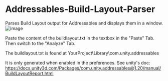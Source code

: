 # Addressables-Build-Layout-Parser
Parses Build Layout output for Addressables and displays them in a window.
![image](https://user-images.githubusercontent.com/63800758/185110134-221e0d07-c93f-48ad-aba6-22082bfcd470.png)

Paste the content of the buildlayout.txt in the textbox in the "Paste" Tab. Then switch to the "Analyze" Tab.

The buildlayout.txt is found at YourProject\Library\com.unity.addressables

It is only generated when enabled in the preferences. See unity's doc: https://docs.unity3d.com/Packages/com.unity.addressables@1.20/manual/BuildLayoutReport.html
